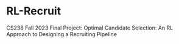 # RL-Recruit
CS238 Fall 2023 Final Project: Optimal Candidate Selection: An RL Approach to Designing a Recruiting Pipeline
